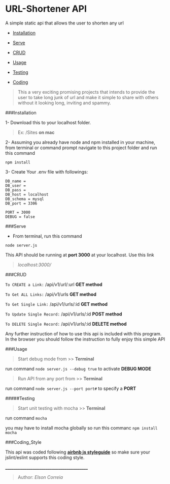 # URL-Shortener API
A simple static api that allows the user to shorten any url

* [Installation](#installation)

* [Serve](#Serve)

* [CRUD](#CRUD)

* [Usage](#Usage)

* [Testing](#Testing)

* [Coding](#Coding)


>This a very exciting promising projects that intends to provide the user to take long junk of url and make it simple to share with others without it looking long, inviting and spammy.

###Installation

1- Download this to your localhost folder. 
> Ex: /Sites **on mac**

2- Assuming you already have node and npm installed in your machine, 
from terminal or command prompt navigate to this project folder and
run this command

``npm install``

3- Create Your .env file with followings:

```.env
DB_name = 
DB_user = 
DB_pass = 
DB_host = localhost
DB_schema = mysql
DB_port = 3306

PORT = 3000
DEBUG = false
```

###Serve

* From terminal, run this command

``node server.js``

This API should be running at **port 3000** at your localhost. Use this link 

>_localhost:3000/_

###CRUD

`` To CREATE a Link: ``  /api/v1/url/:url **GET method**

`` To Get ALL Links: ``  /api/v1/urls **GET method**

`` To Get Single Link: ``  /api/v1/urls/:id  **GET method**

`` To Update Single Record: ``  /api/v1/urls/:id **POST method**

`` To DELETE Single Record: ``  /api/v1/urls/:id  **DELETE method**

Any further instruction of how to use this api is included with this program. 
In the browser you should follow the instruction to fully enjoy this simple API

###Usage

> Start debug mode from >> **Terminal**

run command ``node server.js --debug true`` to activate **DEBUG MODE**

> Run API from any port from  >> **Terminal**

run command ``node server.js --port port#`` to specify a **PORT**

#####Testing

> Start unit testing with mocha >> **Terminal**

run command ``mocha``

you may have to install mocha globally so run this commanc ``npm install mocha``

###Coding_Style

This api was coded following [__airbnb js styleguide__](https://github.com/airbnb/javascript)
so make sure your jslint/eslint supports this coding style.




**_______________________________________**

> Author: _Elson Correia_
